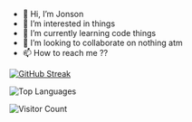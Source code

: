 - 👋 Hi, I’m Jonson
- 👀 I’m interested in things
- 🌱 I’m currently learning code things
- 💞️ I’m looking to collaborate on nothing atm
- 📫 How to reach me ??

[![GitHub Streak](https://streak-stats.demolab.com?user=jonson-ncube&theme=dark&hide_border=true)](https://git.io/streak-stats) 

![Top Languages](https://github-readme-stats.vercel.app/api/top-langs/?username=jonson-ncube&layout=compact&theme=dark)

![Visitor Count](https://komarev.com/ghpvc/?username=jonson-ncube&color=orange)


<!---
jonson-ncube/jonson-ncube is a ✨ special ✨ repository because its `README.md` (this file) appears on your GitHub profile.
You can click the Preview link to take a look at your changes.
--->
